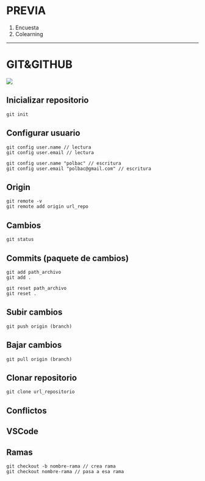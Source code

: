 # PREVIA

1. Encuesta
2. Colearning


---


# GIT&GITHUB

<img src="https://media.giphy.com/media/cFkiFMDg3iFoI/giphy.gif" />




## Inicializar repositorio
```
git init
```

## Configurar usuario
```
git config user.name // lectura
git config user.email // lectura

git config user.name "polbac" // escritura
git config user.email "polbac@gmail.com" // escritura
```

## Origin
```
git remote -v
git remote add origin url_repo
```

## Cambios
```
git status
```

## Commits (paquete de cambios)
```
git add path_archivo
git add .

git reset path_archivo
git reset .
```

## Subir cambios
```
git push origin (branch)
```



## Bajar cambios
```
git pull origin (branch)
```

## Clonar repositorio

```
git clone url_repositorio
```

## Conflictos

## VSCode

## Ramas

```
git checkout -b nombre-rama // crea rama
git checkout nombre-rama // pasa a esa rama
```
